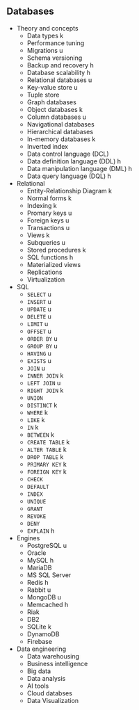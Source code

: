 ## Databases

- Theory and concepts
  - Data types k
  - Performance tuning
  - Migrations u
  - Schema versioning
  - Backup and recovery h
  - Database scalability h
  - Relational databases u
  - Key-value store u
  - Tuple store
  - Graph databases
  - Object databases k
  - Column databases u
  - Navigational databases
  - Hierarchical databases
  - In-memory databases k
  - Inverted index
  - Data control language (DCL)
  - Data definition language (DDL) h
  - Data manipulation language (DML) h
  - Data query language (DQL) h
- Relational
  - Entity-Relationship Diagram k
  - Normal forms k
  - Indexing k
  - Promary keys u
  - Foreign keys u
  - Transactions u
  - Views k
  - Subqueries u
  - Stored procedures k
  - SQL functions h
  - Materialized views
  - Replications
  - Virtualization
- SQL
  - `SELECT` u
  - `INSERT` u
  - `UPDATE` u
  - `DELETE` u
  - `LIMIT` u
  - `OFFSET` u
  - `ORDER BY` u
  - `GROUP BY` u
  - `HAVING` u
  - `EXISTS` u
  - `JOIN` u
  - `INNER JOIN` k
  - `LEFT JOIN` u
  - `RIGHT JOIN` k
  - `UNION`
  - `DISTINCT` k
  - `WHERE` k
  - `LIKE` k
  - `IN` k
  - `BETWEEN` k
  - `CREATE TABLE` k
  - `ALTER TABLE` k
  - `DROP TABLE` k
  - `PRIMARY KEY` k
  - `FOREIGN KEY` k
  - `CHECK`
  - `DEFAULT`
  - `INDEX`
  - `UNIQUE`
  - `GRANT`
  - `REVOKE`
  - `DENY`
  - `EXPLAIN` h
- Engines
  - PostgreSQL u
  - Oracle
  - MySQL h
  - MariaDB
  - MS SQL Server
  - Redis h
  - Rabbit u
  - MongoDB u
  - Memcached h
  - Riak
  - DB2
  - SQLite k
  - DynamoDB
  - Firebase
- Data engineering
  - Data warehousing
  - Business intelligence
  - Big data
  - Data analysis
  - AI tools
  - Cloud databses
  - Data Visualization

